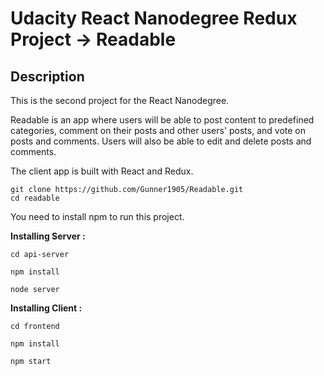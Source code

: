# Udacity React Nanodegree Redux Project -> Readable

## Description
This is the second project for the React Nanodegree.

Readable is an app where users will be able to post content to predefined categories, comment on their posts and other users' posts, and vote on posts and comments. Users will also be able to edit and delete posts and comments.

The client app is built with React and Redux.



```
git clone https://github.com/Gunner1905/Readable.git
cd readable
```
You need to install npm to run this project.

**Installing Server :**

```
cd api-server

npm install

node server
```

**Installing Client :**

```
cd frontend

npm install

npm start
```
